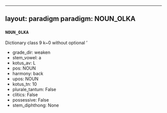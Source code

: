 
---
layout: paradigm
paradigm: NOUN_OLKA
---
### ` NOUN_OLKA `

Dictionary class 9 k~0 without optional ’
* grade_dir: weaken
* stem_vowel: a
* kotus_av: L
* pos: NOUN
* harmony: back
* upos: NOUN
* kotus_tn: 10
* plurale_tantum: False
* clitics: False
* possessive: False
* stem_diphthong: None
